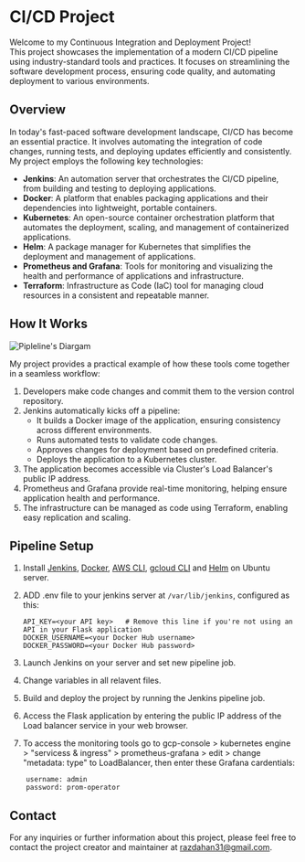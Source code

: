 # CI/CD Project

Welcome to my Continuous Integration and Deployment Project!<br /> This project showcases the implementation of a modern CI/CD pipeline using industry-standard tools and practices. It focuses on streamlining the software development process, ensuring code quality, and automating deployment to various environments.

## Overview

In today's fast-paced software development landscape, CI/CD has become an essential practice. It involves automating the integration of code changes, running tests, and deploying updates efficiently and consistently.<br /> My project employs the following key technologies:

- **Jenkins**: An automation server that orchestrates the CI/CD pipeline, from building and testing to deploying applications.
- **Docker**: A platform that enables packaging applications and their dependencies into lightweight, portable containers.
- **Kubernetes**: An open-source container orchestration platform that automates the deployment, scaling, and management of containerized applications.
- **Helm**: A package manager for Kubernetes that simplifies the deployment and management of applications.
- **Prometheus and Grafana**: Tools for monitoring and visualizing the health and performance of applications and infrastructure.
- **Terraform**: Infrastructure as Code (IaC) tool for managing cloud resources in a consistent and repeatable manner.

## How It Works

![Pipleline's Diargam](https://raz-jpgs-archive.s3.eu-central-1.amazonaws.com/diagram_k8s.jpg)


My project provides a practical example of how these tools come together in a seamless workflow:

1. Developers make code changes and commit them to the version control repository.
2. Jenkins automatically kicks off a pipeline:
   - It builds a Docker image of the application, ensuring consistency across different environments.
   - Runs automated tests to validate code changes.
   - Approves changes for deployment based on predefined criteria.
   - Deploys the application to a Kubernetes cluster.
3. The application becomes accessible via Cluster's Load Balancer's public IP address.
4. Prometheus and Grafana provide real-time monitoring, helping ensure application health and performance.
5. The infrastructure can be managed as code using Terraform, enabling easy replication and scaling.

## Pipeline Setup

1. Install [Jenkins](https://www.jenkins.io/doc/book/installing/linux/#debianubuntu "Install Jenkins"), [Docker](https://docs.docker.com/engine/install/ubuntu/ "Install Docker"), [AWS CLI](https://docs.aws.amazon.com/cli/latest/userguide/getting-started-install.html "Install AWS CLI"), [gcloud CLI](https://cloud.google.com/sdk/docs/install "Install gcloud CLI") and [Helm](https://helm.sh/docs/intro/install/ "Install Helm") on Ubuntu server.

2. ADD .env file to your jenkins server at `/var/lib/jenkins`, configured as this:
   ```
   API_KEY=<your API key>   # Remove this line if you're not using an API in your Flask application
   DOCKER_USERNAME=<your Docker Hub username>
   DOCKER_PASSWORD=<your Docker Hub password>
   ```

3. Launch Jenkins on your server and set new pipeline job.

4. Change variables in all relavent files.

5. Build and deploy the project by running the Jenkins pipeline job.

6. Access the Flask application by entering the public IP address of the Load balancer service in your web browser.

7. To access the monitoring tools go to gcp-console > kubernetes engine > "servicess & ingress" >  prometheus-grafana > edit > change "metadata: type" to LoadBalancer, then enter these Grafana cardentials:
```
	username: admin
	password: prom-operator
```

## Contact

For any inquiries or further information about this project, please feel free to contact the project creator and maintainer at [razdahan31@gmail.com](mailto:razdahan31@gmail.com).
